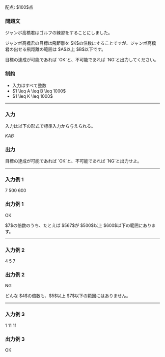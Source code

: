 
<div>

<span>

<span>

<p>
配点: $100$点
</p>

<div>

<section>

### **問題文**

<p>
ジャンボ高橋君はゴルフの練習をすることにしました。
</p>

<p>
ジャンボ高橋君の目標は飛距離を $K$の倍数にすることですが、ジャンボ高橋君の出せる飛距離の範囲は $A$以上 $B$以下です。
</p>

<p>
目標の達成が可能であれば `OK`と、不可能であれば `NG`と出力してください。
</p>

</section>

</div>

<div>

<section>

### **制約**

<ul>

<li>
入力はすべて整数
</li>

<li>
$1 \leq A \leq B \leq 1000$
</li>

<li>
$1 \leq K \leq 1000$
</li>

</ul>

</section>

</div>

---

<div>

<div>

<section>

### **入力**

<p>
入力は以下の形式で標準入力から与えられる。
</p>

<div>

$K$$A$$B$
</div>

</section>

</div>

<div>

<section>

### **出力**

<p>
目標の達成が可能であれば `OK`と、不可能であれば `NG`と出力せよ。
</p>

</section>

</div>

</div>

---

<div>

<section>

### **入力例 1**

<div>

7
500 600

</div>

</section>

</div>

<div>

<section>

### **出力例 1**

<div>

OK

</div>

<p>
$7$の倍数のうち、たとえば $567$が $500$以上 $600$以下の範囲にあります。
</p>

</section>

</div>

---

<div>

<section>

### **入力例 2**

<div>

4
5 7

</div>

</section>

</div>

<div>

<section>

### **出力例 2**

<div>

NG

</div>

<p>
どんな $4$の倍数も、$5$以上 $7$以下の範囲にはありません。
</p>

</section>

</div>

---

<div>

<section>

### **入力例 3**

<div>

1
11 11

</div>

</section>

</div>

<div>

<section>

### **出力例 3**

<div>

OK

</div>

</section>

</div>

</span>

</span>

</div>
